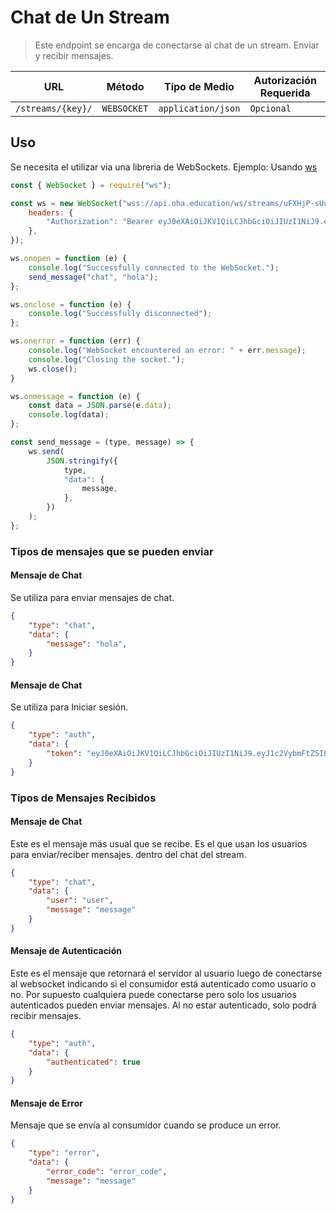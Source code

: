 # Chat de Un Stream

> Este endpoint se encarga de conectarse al chat de un stream. Enviar y recibir mensajes.

|        URL        |   Método    |   Tipo de Medio    | Autorización Requerida |
| :---------------: | :---------: | :----------------: | ---------------------- |
| `/streams/{key}/` | `WEBSOCKET` | `application/json` | `Opcional`             |

## Uso

Se necesita el utilizar via una libreria de WebSockets.
Ejemplo: Usando [ws](https://www.npmjs.com/package/ws)

```js
const { WebSocket } = require("ws");

const ws = new WebSocket("wss://api.oha.education/ws/streams/uFXHjP-sUukXUh8gw-S3yw/", [], {
	headers: {
		"Authorization": "Bearer eyJ0eXAiOiJKV1QiLCJhbGciOiJIUzI1NiJ9.eyJ1c2VybmFtZSI6ImNhcmxvc29zdW5hMTEiLCJpYXQiOjE2NDQ1Mjg1NTYsImV4cCI6MTY0NDUzMjE1NiwianRpIjoiNGE5MzhkMmYtYjVhOS00ZWQyLWEzMTEtZmE5YTNhZDNlZTQzIiwidXNlcl9pZCI6MSwib3JpZ19pYXQiOjE2NDQ1Mjg1NTZ9.e5T867YIyC8JtO79Dy63OHyc78LcF_a0eHN9Xtd0ohc",
	},
});

ws.onopen = function (e) {
	console.log("Successfully connected to the WebSocket.");
    send_message("chat", "hola");
};

ws.onclose = function (e) {
	console.log("Successfully disconnected");
};

ws.onerror = function (err) {
    console.log("WebSocket encountered an error: " + err.message);
    console.log("Closing the socket.");
    ws.close();
}

ws.onmessage = function (e) {
	const data = JSON.parse(e.data);
	console.log(data);
};

const send_message = (type, message) => {
	ws.send(
		JSON.stringify({
			type,
			"data": {
				message,
			},
		})
	);
};

```

### Tipos de mensajes que se pueden enviar

#### Mensaje de Chat

Se utiliza para enviar mensajes de chat.

```json
{
    "type": "chat",
    "data": {
        "message": "hola",
    }
}
```

#### Mensaje de Chat

Se utiliza para Iniciar sesión.

```json
{
    "type": "auth",
    "data": {
        "token": "eyJ0eXAiOiJKV1QiLCJhbGciOiJIUzI1NiJ9.eyJ1c2VybmFtZSI6ImNhcmxvc29zdW5hMTEiLCJpYXQiOjE2NDUyOTgwMzAsImV4cCI6MTY0NTMwMTYzMCwianRpIjoiOTUzNDYyOTgtODE3Ni00ZDlkLWFkNGUtNWIxM2IyMDM5YjI2IiwidXNlcl9pZCI6NCwib3JpZ19pYXQiOjE2NDUyOTgwMzB9.fZxK7Rxmmc3HwimvsitwFyA_RR8v2XDv0gAxMKh1-rM",
    }
}
```

### Tipos de Mensajes Recibidos

#### Mensaje de Chat

Este es el mensaje más usual que se recibe. Es el que usan los usuarios para enviar/reciber mensajes. dentro del chat del stream.

```json
{
	"type": "chat",
	"data": {
		"user": "user",
		"message": "message"
	}
}
```

#### Mensaje de Autenticación

Este es el mensaje que retornará el servidor al usuario luego de conectarse al websocket indicando si el consumidor está autenticado como usuario o no. Por supuesto cualquiera puede conectarse pero solo los usuarios autenticados pueden enviar mensajes. Al no estar autenticado, solo podrá recibir mensajes.

```json
{
	"type": "auth",
	"data": {
		"authenticated": true
	}
}
```

#### Mensaje de Error

Mensaje que se envía al consumidor cuando se produce un error.

```json
{
	"type": "error",
	"data": {
		"error_code": "error_code",
		"message": "message"
	}
}
```

